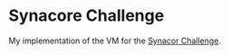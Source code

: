 # Synacore Challenge
My implementation of the VM for the [Synacor Challenge](https://challenge.synacor.com).
